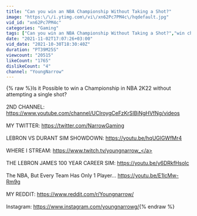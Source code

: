 ```yaml
---
title: "Can you win an NBA Championship Without Taking a Shot?"
image: "https:\/\/i.ytimg.com\/vi\/xn62Pc7PM4c\/hqdefault.jpg"
vid_id: "xn62Pc7PM4c"
categories: "Gaming"
tags: ["Can you win an NBA Championship Without Taking a Shot?","win championship","2k22"]
date: "2021-11-02T17:07:26+03:00"
vid_date: "2021-10-30T18:30:40Z"
duration: "PT39M25S"
viewcount: "20515"
likeCount: "1765"
dislikeCount: "4"
channel: "YoungNarrow"
---
```

{% raw %}Is it Possible to win a Championship in NBA 2K22 without attempting a single shot?<br /><br />2ND CHANNEL: <a rel="nofollow" target="blank" href="https://www.youtube.com/channel/UCIroygCeFzKrSIBiNgHVfNg/videos">https://www.youtube.com/channel/UCIroygCeFzKrSIBiNgHVfNg/videos</a><br /><br />MY TWITTER: <a rel="nofollow" target="blank" href="https://twitter.com/NarrowGaming">https://twitter.com/NarrowGaming</a><br /><br />LEBRON VS DURANT SIM SHOWDOWN: <a rel="nofollow" target="blank" href="https://youtu.be/hqUGlGWfMr4">https://youtu.be/hqUGlGWfMr4</a><br /><br />WHERE I STREAM: <a rel="nofollow" target="blank" href="https://www.twitch.tv/youngnarrow_">https://www.twitch.tv/youngnarrow_</a><br /><br />THE LEBRON JAMES 100 YEAR CAREER SIM: <a rel="nofollow" target="blank" href="https://youtu.be/y6DRkfHsolc">https://youtu.be/y6DRkfHsolc</a><br /><br />The NBA, But Every Team Has Only 1 Player... <a rel="nofollow" target="blank" href="https://youtu.be/E1lcMw-Rm9g">https://youtu.be/E1lcMw-Rm9g</a><br /><br />MY REDDIT: <a rel="nofollow" target="blank" href="https://www.reddit.com/r/Youngnarrow/">https://www.reddit.com/r/Youngnarrow/</a><br /><br />Instagram: <a rel="nofollow" target="blank" href="https://www.instagram.com/youngnarrowg/">https://www.instagram.com/youngnarrowg/</a>{% endraw %}
